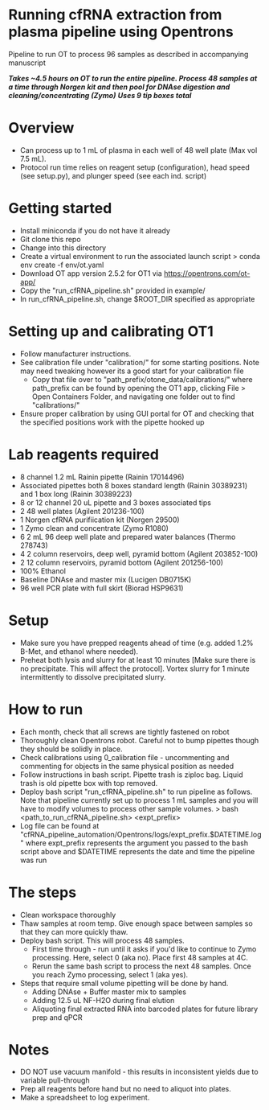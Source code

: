 # Running cfRNA extraction from plasma pipeline using Opentrons
Pipeline to run OT to process 96 samples as described in accompanying manuscript

***Takes ~4.5 hours on OT to run the entire pipeline. Process 48 samples at a time through Norgen kit and then pool for DNAse digestion and cleaning/concentrating (Zymo)***
***Uses 9 tip boxes total***

# Overview
* Can process up to 1 mL of plasma in each well of 48 well plate (Max vol 7.5 mL).
* Protocol run time relies on reagent setup (configuration), head speed (see setup.py), and plunger speed (see each ind. script)

# Getting started
* Install miniconda if you do not have it already
* Git clone this repo
* Change into this directory
* Create a virtual environment to run the associated launch script
		> conda env create -f env/ot.yaml
* Download OT app version 2.5.2 for OT1 via https://opentrons.com/ot-app/
* Copy the "run_cfRNA_pipeline.sh" provided in example/
* In run_cfRNA_pipeline.sh, change $ROOT_DIR specified as appropriate

# Setting up and calibrating OT1
* Follow manufacturer instructions. 
* See calibration file under "calibration/" for some starting positions. Note may need tweaking however its a good start for your calibration file
	* Copy that file over to "path_prefix/otone_data/calibrations/" where path_prefix can be found by opening the OT1 app, clicking File > Open Containers Folder, and navigating one folder out to find "calibrations/"
* Ensure proper calibration by using GUI portal for OT and checking that the specified positions work with the pipette hooked up

# Lab reagents required
* 8 channel 1.2 mL Rainin pipette (Rainin 17014496)
* Associated pipettes both 8 boxes standard length (Rainin 30389231) and 1 box long (Rainin 30389223)
* 8 or 12 channel 20 uL pipette and 3 boxes associated tips
* 2 48 well plates (Agilent 201236-100)
* 1 Norgen cfRNA purifiication kit (Norgen 29500)
* 1 Zymo clean and concentrate (Zymo R1080)
* 6 2 mL 96 deep well plate and prepared water balances (Thermo 278743)
* 4 2 column reservoirs, deep well, pyramid bottom (Agilent 203852-100)
* 2 12 column reservoirs, pyramid bottom (Agilent 201256-100)
* 100% Ethanol
* Baseline DNAse and master mix (Lucigen DB0715K)
* 96 well PCR plate with full skirt (Biorad HSP9631)

# Setup
* Make sure you have prepped reagents ahead of time (e.g. added 1.2% B-Met, and ethanol where needed).
* Preheat both lysis and slurry for at least 10 minutes [Make sure there is no precipitate. This will affect the protocol]. Vortex slurry for 1 minute intermittently to dissolve precipitated slurry.

# How to run
* Each month, check that all screws are tightly fastened on robot
* Thoroughly clean Opentrons robot. Careful not to bump pipettes though they should be solidly in place.
* Check calibrations using 0_calibration file - uncommenting and commenting for objects in the same physical position as needed
* Follow instructions in bash script. Pipette trash is ziploc bag. Liquid trash is old pipette box with top removed.
* Deploy bash script "run_cfRNA_pipeline.sh" to run pipeline as follows. Note that pipeline currently set up to process 1 mL samples and you will have to modify volumes to process other sample volumes.
		> bash <path_to_run_cfRNA_pipeline.sh> <expt_prefix>
* Log file can be found at "cfRNA_pipeline_automation/Opentrons/logs/expt_prefix.$DATETIME.log" where expt_prefix represents the argument you passed to the bash script above and $DATETIME represents the date and time the pipeline was run

# The steps
* Clean workspace thoroughly
* Thaw samples at room temp. Give enough space between samples so that they can more quickly thaw.
* Deploy bash script. This will process 48 samples.
	* First time through - run until it asks if you'd like to continue to Zymo processing. Here, select 0 (aka no). Place first 48 samples at 4C.
	* Rerun the same bash script to process the next 48 samples. Once you reach Zymo processing, select 1 (aka yes).
* Steps that require small volume pipetting will be done by hand.
	* Adding DNAse + Buffer master mix to samples
	* Adding 12.5 uL NF-H2O during final elution
	* Aliquoting final extracted RNA into barcoded plates for future library prep and qPCR

# Notes
* DO NOT use vacuum manifold - this results in inconsistent yields due to variable pull-through
* Prep all reagents before hand but no need to aliquot into plates.
* Make a spreadsheet to log experiment.
